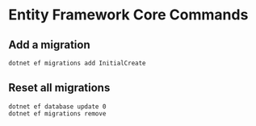 # Entity Framework Core Commands

## Add a migration

```console
dotnet ef migrations add InitialCreate
```

## Reset all migrations

```console
dotnet ef database update 0
dotnet ef migrations remove
```
